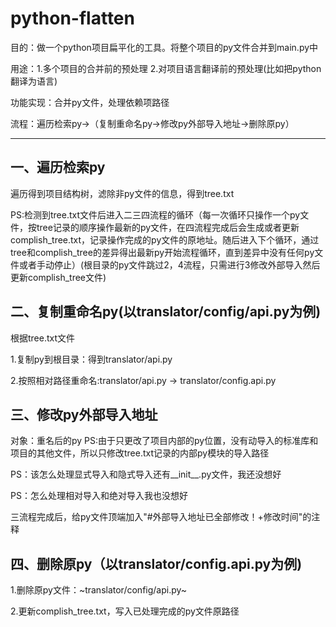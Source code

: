 # python-flatten
目的：做一个python项目扁平化的工具。将整个项目的py文件合并到main.py中

用途：1.多个项目的合并前的预处理 2.对项目语言翻译前的预处理(比如把python翻译为语言)

功能实现：合并py文件，处理依赖项路径

流程：遍历检索py→（复制重命名py→修改py外部导入地址→删除原py）

----------------------------------------------
## 一、遍历检索py
遍历得到项目结构树，滤除非py文件的信息，得到tree.txt

PS:检测到tree.txt文件后进入二三四流程的循环（每一次循环只操作一个py文件，按tree记录的顺序操作最新的py文件，在四流程完成后会生成或者更新complish_tree.txt，记录操作完成的py文件的原地址。随后进入下个循环，通过tree和complish_tree的差异得出最新py开始流程循环，直到差异中没有任何py文件或者手动停止）(根目录的py文件跳过2，4流程，只需进行3修改外部导入然后更新complish_tree文件)
## 二、复制重命名py(以translator/config/api.py为例)
根据tree.txt文件

1.复制py到根目录：得到translator/api.py

2.按照相对路径重命名:translator/api.py → translator/config.api.py

## 三、修改py外部导入地址
对象：重名后的py
PS:由于只更改了项目内部的py位置，没有动导入的标准库和项目的其他文件，所以只修改tree.txt记录的内部py模块的导入路径

PS：该怎么处理显式导入和隐式导入还有__init__.py文件，我还没想好

PS：怎么处理相对导入和绝对导入我也没想好

三流程完成后，给py文件顶端加入"#外部导入地址已全部修改！+修改时间"的注释
## 四、删除原py（以translator/config.api.py为例)
1.删除原py文件：~translator/config/api.py~

2.更新complish_tree.txt，写入已处理完成的py文件原路径
